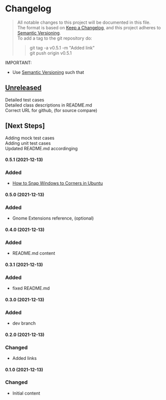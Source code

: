 # Changelog

> All notable changes to this project will be documented in this file.</br>
> The format is based on [Keep a Changelog](https://keepachangelog.com/en/1.0.0/),
> and this project adheres to [Semantic Versioning](https://semver.org/spec/v2.0.0.html).</br>
> To add a tag to the git repository do:
>
> > git tag -a v0.5.1 -m "Added link"</br>
> > git push origin v0.5.1

IMPORTANT:

- Use [Semantic Versioning](https://semver.org/spec/v2.0.0.html) such that<br>

## [Unreleased]

Detailed test cases</br>
Detailed class descriptions in README.md</br>
Correct URL for github, (for source compare)</br>

## [Next Steps]

Adding mock test cases </br>
Adding unit test cases </br>
Updated README.md accordinging</br>

#### 0.5.1 (2021-12-13)

### Added

- [How to Snap Windows to Corners in Ubuntu](https://www.omgubuntu.co.uk/2021/07/gnome-shell-quarter-tiling-extension-wintile)

#### 0.5.0 (2021-12-13)

### Added

- Gnome Extensions reference, (optional)

#### 0.4.0 (2021-12-13)

### Added

- README.md content

#### 0.3.1 (2021-12-13)

### Added

- fixed README.md

#### 0.3.0 (2021-12-13)

### Added

- dev branch

#### 0.2.0 (2021-12-13)

### Changed

- Added links

#### 0.1.0 (2021-12-13)

### Changed

- Initial content

[unreleased]: https://github.com/perriera/react-starting-setup/compare/v0.5.1...HEAD
[0.5.1]: https://github.com/perriera/react-starting-setup/compare/v0.5.0...v0.5.1
[0.5.0]: https://github.com/perriera/react-starting-setup/compare/v0.4.0...v0.5.0
[0.4.0]: https://github.com/perriera/react-starting-setup/compare/v0.3.1...v0.4.0
[0.3.1]: https://github.com/perriera/react-starting-setup/compare/v0.3.0...v0.3.1
[0.3.0]: https://github.com/perriera/react-starting-setup/compare/v0.2.0...v0.3.0
[0.2.0]: https://github.com/perriera/react-starting-setup/compare/v0.1.0...v0.2.0
[0.1.0]: https://github.com/perriera/react-starting-setup/releases/tag/v0.1.0
